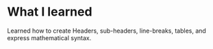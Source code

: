 # What I learned

Learned how to create Headers, sub-headers, line-breaks, tables, and express mathematical syntax.